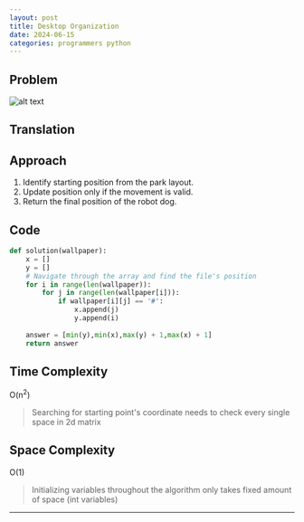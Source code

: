```yaml
---
layout: post
title: Desktop Organization
date: 2024-06-15
categories: programmers python
---
```


## Problem
![alt text](/blog/public/img/DesktopOrganization.png)

## Translation


## Approach
1. Identify starting position from the park layout.
2. Update position only if the movement is valid.
3. Return the final position of the robot dog.

## Code
```python
def solution(wallpaper):
    x = []
    y = []
    # Navigate through the array and find the file's position
    for i in range(len(wallpaper)):
        for j in range(len(wallpaper[i])):
            if wallpaper[i][j] == '#':
                x.append(j)
                y.append(i)
    
    answer = [min(y),min(x),max(y) + 1,max(x) + 1]
    return answer
```

## Time Complexity
O(n<sup>2</sup>)
> Searching for starting point's coordinate needs to check every single space in 2d matrix

## Space Complexity
O(1)
> Initializing variables throughout the algorithm only takes fixed amount of space (int variables)

---
